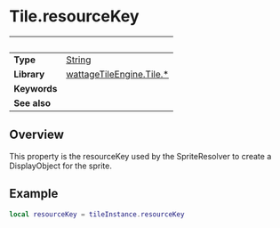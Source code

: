 # Tile.resourceKey

|                      | &nbsp; 
| -------------------- | ---------------------------------------------------------------
| __Type__             | [String](https://docs.coronalabs.com/api/type/String.html)
| __Library__          | [wattageTileEngine.Tile.*](type_tile.markdown)
| __Keywords__         |
| __See also__         | 


## Overview

This property is the resourceKey used by the SpriteResolver to
create a DisplayObject for the sprite.


## Example
 
``````lua
local resourceKey = tileInstance.resourceKey
``````